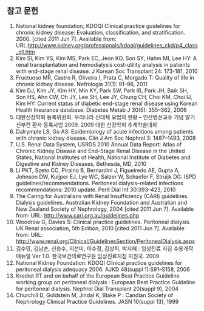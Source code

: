 ## 참고 문헌

1. National kidney foundation, KDOQI Clinical practice guidelines for chronic kidney disease: Evaluation, classification, and stratification. 2000. [cited 2011 Jun 7]. Available from: URL:http://www.kidney.org/professionals/kdoqi/guidelines_ckd/p4_class_g1.htm
2. Kim SI, Kim YS, Kim MS, Park EC, Jeon KO, Son SY, Hahm MI, Lee HY: A renal transplantation and hemodialysis cost-utility analysis in patients with end-stage renal disease. J Korean Soc Transplant 24: 173-181, 2010
3. Fructuoso MR, Castro R, Oliveira I, Prata C, Morgado T: Quality of life in chronic kidney disease. Nefrologia 31(1): 91–96, 2011
4. Kim DJ, Kim JY, Kim HY, Min KY, Park SW, Park IB, Park JH, Baik SH, Son HS, Ahn CW, Oh JY, Lee SH, Lee JY, Chung CH, Choi KM, Choi IJ, Kim HY: Current status of diabetic end-stage renal disease using Korean Health Insurance database. Diabetes Metab J 30(5): 355–362, 2006
5. 대한신장학회 등록위원회: 우리나라 신대체 요법의 현황 – 인산병선교수 기념 말기신부전 환자 등록사업 2009. 2009 대한 신장학회 추계학술대회
6. Dalrymple LS, Go AS: Epidemiology of acute infections among patients with chronic kidney disease. Clin J Am Soc Nephrol 3: 1487–1493, 2008
7. U.S. Renal Data System, USRDS 2010 Annual Data Report: Atlas of Chronic Kidney Disease and End-Stage Renal Disease in the United States, National Institutes of Health, National Institute of Diabetes and Digestive and Kidney Diseases, Bethesda, MD, 2010
8. Li PKT, Szeto CC, Piraino B, Bernardini J, Figueiredo AE, Gupta A, Johnson DW, Kuijper EJ, Lye WC, Salzer W, Schaefer F, Struijk DG: ISPD guidelines/recommendations. Peritoneal dialysis–related infections recommendations: 2010 update. Perit Dial Int 30:393–423, 2010
9. The Caring for Australians with Renal Insufficiency (CARI) guidelines. Dialysis guidelines. Australian Kidney Foundation and Australian and New Zealand Society of Nephrology, 2004 [cited 2011 Jun 7]. Available from: URL: http://www.cari.org.au/guidelines.php
10. Woodrow G, Davies S: Clinical practice guidelines. Peritoneal dialysis. UK Renal association, 5th Edition, 2010 [cited 2011 Jun 7]. Available from: URL: http://www.renal.org/Clinical/GuidelinesSection/PeritonealDialysis.aspx
11. 김수영, 김남순, 신승수, 지선미, 이수정, 김상희, 박지혜 : 임상진료 지침 수용개작 매뉴얼 Ver 1.0. 한국보건의료연구원 임상진료지침 지원국. 2009
12. National Kidney Foundation: KDOQI Clinical practice guidelines for peritoneal dialysis adequacy 2006. AJKD 48(suppl 1):S91–S158, 2006
13. Krediet RT and on behalf of the European Best Practice Guideline working group on peritoneal dialysis : European Best Practice Guideline for peritoneal dialysis. Nephrol Dial Transplant 20(suppl 9), 2004
14. Churchill D, Goldstein M, Jindal K, Blake P : Candian Society of Nephrology Clinical Practice Guidelines. JASN 10(suppl 13), 1999